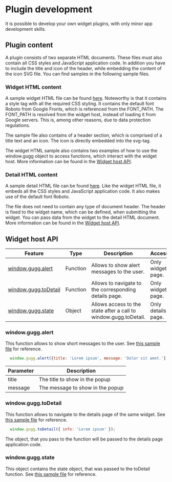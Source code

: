 # Plugin development

It is possible to develop your own widget plugins, with only minor app development skills.

## Plugin content

A plugin consists of two separate HTML documents. These files must also contain all CSS styles and JavaScript application code. In addition you have to include the title and icon of the header, while embedding the content of the icon SVG file. You can find samples in the following sample files.

### Widget HTML content

A sample widget HTML file can be found [here](widget-test.html). Noteworthy is that it contains a style tag with all the required CSS styling. It contains the default font Roboto from Google Fronts, which is referenced from the FONT_PATH. The FONT_PATH is resolved from the widget host, instead of loading it from Google servers. This is, among other reasons, due to data protection regulations.

The sample file also contains of a header section, which is comprised of a title text and an icon. The icon is directly embedded into the svg-tag.

The widget HTML sample also contains two examples of how to use the window.gugg object to access functions, which interact with the widget host. More information can be found in the [Widget host API](#widget-host-api).

### Detail HTML content

A sample detail HTML file can be found [here](widget-test-detail.html). Like the widget HTML file, it embeds all the CSS styles and JavaScript application code. It also makes use of the default font Roboto.

The file does not need to contain any type of document header. The header is fixed to the widget name, which can be defined, when submitting the widget. You can pass data from the widget to the detail HTML document. More information can be found in the [Widget host API](#widget-host-api).

## Widget host API

| Feature                                     | Type          | Description                                                      | Accessible         |
| ------------------------------------------- | ------------- | ---------------------------------------------------------------- | ------------------ |
| [window.gugg.alert](#windowguggalert)       | Function      | Allows to show alert messages to the user.                       | Only widget page.  |
| [window.gugg.toDetail](#windowguggtodetail) | Function      | Allows to navigate to the corresponding details page.            | Only widget page.  |
| [window.gugg.state](#windowguggstate)       | Object        | Allows access to the state after a call to window.gugg.toDetail. | Only details page. |

### window.gugg.alert

This function allows to show short messages to the user. See [this sample file](widget-test.html) for reference.

```javascript
  window.gugg.alert({title: 'Lorem ipsum', message: 'Dolor sit amet.'});
```

| Parameter | Description                      |
| --------- | -------------------------------- |
| title     | The title to show in the popup   |
| message   | The message to show in the popup |

### window.gugg.toDetail

This function allows to navigate to the details page of the same widget. See [this sample file](widget-test.html) for reference.

```javascript
  window.gugg.toDetail({ info: 'Lorem ipsum' });
```

The object, that you pass to the function will be passed to the details page application code.

### window.gugg.state

This object contains the state object, that was passed to the toDetail function. See [this sample file](widget-test-detail.html) for reference.